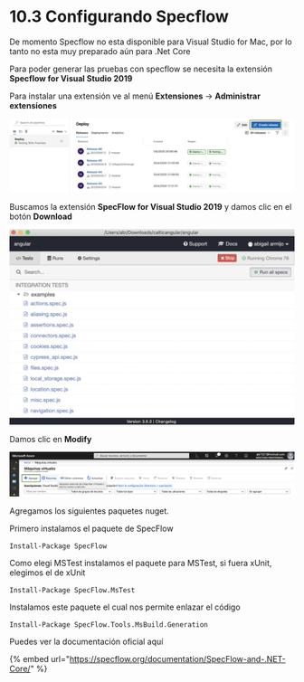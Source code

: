 # 10.3 Configurando Specflow

De momento Specflow no esta disponible para Visual Studio for Mac, por lo tanto no esta muy preparado aún para .Net Core

 Para poder generar las pruebas con specflow se necesita la extensión **Specflow for Visual Studio 2019**

Para instalar una extensión ve al menú **Extensiones** -&gt; **Administrar extensiones**

![](../.gitbook/assets/image%20%28403%29.png)

Buscamos la extensión **SpecFlow for Visual Studio 2019** y damos clic en el botón **Download**

![](../.gitbook/assets/image%20%28155%29.png)

Damos clic en **Modify**

![](../.gitbook/assets/image%20%2814%29.png)

Agregamos los siguientes paquetes nuget. 

Primero instalamos el paquete de SpecFlow

```text
Install-Package SpecFlow
```

 Como elegi MSTest instalamos el paquete para MSTest, si fuera xUnit, elegimos el de xUnit

```text
Install-Package SpecFlow.MsTest
```

Instalamos este paquete el cual nos permite enlazar el código

```text
Install-Package SpecFlow.Tools.MsBuild.Generation 
```

Puedes ver la documentación oficial aquí

{% embed url="https://specflow.org/documentation/SpecFlow-and-.NET-Core/" %}





